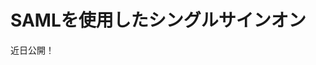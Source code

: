 # SAMLを使用したシングルサインオン

近日公開！


<!-- The SAML (Security Assertion Markup Language) adapter provides Single Sign On (SSO) and Single Log Off (SLO) in your deployment. SAML works by using Identity Providers (IdP) and Service Providers (SP):

**Identity Provider:** A trusted system that provides single sign-on for users to access other websites.

**Service Provider:** A website that hosts applications and grants access only to identified users with proper credentials.

Liferay DXP instances can serve as either Service Provider (SP) or Identity Provider (IdP).

```{note}
A single Liferay DXP instance is *either* the SP or the IdP in your SSO setup; it can't be both. You can, however, use separate instances for both purposes (for example, one instance is the SP and another is the IdP).
```

You can jump right to configuring SAML or learn how it works:

* [Setting Up Liferay as an Identity Provider](./02-setting-up-identity-provider.md)
* [Registering a Service Provider with your Identity Provider](./03-registering-a-service-provider.md)
* [Setting Up SAML as a Service Provider](04-setting-up-service-provider.md)
* [Configuring SP and IdP Connections](05-configuring-sp-and-idp-connections.md)
* [Setting SAML Options](06-configuring-saml.md)
* [How SAML Works](07-how-saml-works.md)

Visit the Liferay Marketplace to install the [SAML adapter](https://web.liferay.com/marketplace/-/mp/application/15188711).

## What's new in Liferay Connector to SAML 2.0

The `5.0.0` version of the application brings the following improvements:

* Liferay DXP acting as a Service Provider (SP) can now connect to multiple Identity Providers (IdP).
* Developers have an extension point for customizing which Identity Providers users can use to sign in.
* Support for stronger Signature Algorithms (like `SHA-256`)
* Signature method algorithm URLs can now be blacklisted from the metadata (for example, disabling `SHA-1`: `http://www.w3.org/2000/09/xmldsig#rsa-sha1`)

```{important}
If you're upgrading from a Liferay SAML adapter prior to version 3.1.0, your portal properties are automatically migrated to System Settings configurations. Please see the [Setting SAML Options](./06-configuring-saml.md) article for details on settings.
``` -->
